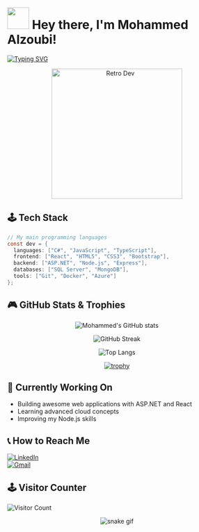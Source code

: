 <!--
**Alz3bi/Alz3bi** is a ✨ _special_ ✨ repository because its `README.md` (this file) appears on your GitHub profile.

Here are some ideas to get you started:

- 🔭 I’m currently working on ...
- 🌱 I’m currently learning ...
- 👯 I’m looking to collaborate on ...
- 🤔 I’m looking for help with ...
- 💬 Ask me about ...
- 📫 How to reach me: ...
- 😄 Pronouns: ...
- ⚡ Fun fact: ...
-->
# <picture><img src = "https://github.com/7oSkaaa/7oSkaaa/blob/main/Images/about_me.gif?raw=true" width = 50px></picture> Hey there, I'm Mohammed Alzoubi! 

[![Typing SVG](https://readme-typing-svg.herokuapp.com?font=Press+Start+2P&size=18&pause=1000&color=00F718&width=435&lines=Full-Stack+Developer;ASP.NET+Enthusiast;Fast+Learner;Press+Start+to+Continue)](https://git.io/typing-svg)

<p align="center">
  <img src="https://raw.githubusercontent.com/8bithemant/8bithemant/master/svg/terminal.gif" width="300" alt="Retro Dev">
</p>

## 🕹️ Tech Stack

```csharp
// My main programming languages
const dev = {
  languages: ["C#", "JavaScript", "TypeScript"],
  frontend: ["React", "HTML5", "CSS3", "Bootstrap"],
  backend: ["ASP.NET", "Node.js", "Express"],
  databases: ["SQL Server", "MongoDB"],
  tools: ["Git", "Docker", "Azure"]
};
```
## 🎮 GitHub Stats & Trophies

<div align="center">
<p>
  <img src="https://github-readme-stats.vercel.app/api?username=Alz3bi&amp;show_icons=true&amp;theme=radical&amp;border_color=00F718&amp;include_all_commits=true" alt="Mohammed's GitHub stats">
</p>
<p>
  <img src="https://streak-stats.demolab.com?user=Alz3bi&amp;theme=radical&amp;border=00F718&amp;dates=00F718" alt="GitHub Streak">
</p>
<p><img src="https://github-readme-stats.vercel.app/api/top-langs/?username=Alz3bi&amp;layout=compact&amp;theme=radical&amp;border_color=00F718" alt="Top Langs"></p>
<p><a href="https://github.com/ryo-ma/github-profile-trophy" target="_blank" rel="noreferrer"><img src="https://github-profile-trophy.vercel.app/?username=Alz3bi&amp;theme=onedark&amp;row=2&amp;column=3" alt="trophy"></a></p>
</div>

## 🎯 Currently Working On

+ Building awesome web applications with ASP.NET and React
+ Learning advanced cloud concepts
+ Improving my Node.js skills

## 📞 How to Reach Me

<p><a href="https://www.linkedin.com/in/ma-dev/" target="_blank" rel="noreferrer"><img src="https://img.shields.io/badge/-LinkedIn-0A66C2?style=for-the-badge&amp;logo=linkedin&amp;logoColor=white" alt="LinkedIn"></a><br><a href="https://mailto:your.email@example.com" target="_blank" rel="noreferrer"><img src="https://img.shields.io/badge/-Gmail-EA4335?style=for-the-badge&amp;logo=gmail&amp;logoColor=white" alt="Gmail"></a></p>

## 🕹️ Visitor Counter

<p><img src="https://komarev.com/ghpvc/?username=MohammedAlzoubi&amp;color=00F718&amp;style=flat-square" alt="Visitor Count"></p>

<p align="center"> <img src="https://raw.githubusercontent.com/Alz3bi/Alz3bi/output/github-contribution-grid-snake.svg" alt="snake gif"> </p>

